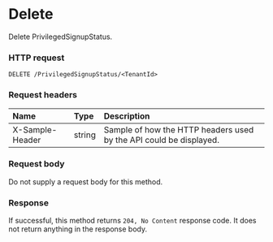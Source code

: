 # Delete

Delete PrivilegedSignupStatus.
### HTTP request
```http
DELETE /PrivilegedSignupStatus/<TenantId>

```
### Request headers
| Name       | Type | Description|
|:---------------|:--------|:----------|
| X-Sample-Header  | string  | Sample of how the HTTP headers used by the API could be displayed.|

### Request body
Do not supply a request body for this method.


### Response
If successful, this method returns `204, No Content` response code. It does not return anything in the response body.

<!-- uuid: f7e487d1-1fc3-460a-8470-4386301c91ee\n2015-10-09 15:13:51 UTC -->
